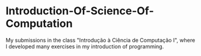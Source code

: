 # Introduction-Of-Science-Of-Computation

My submissions in the class "Introdução à Ciência de Computação I", where I developed many exercises in my introduction of programming.
